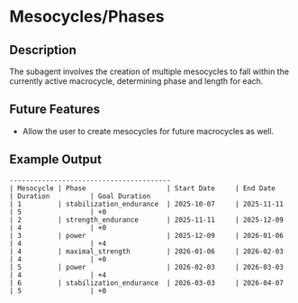 # Mesocycles/Phases

## Description

The subagent involves the creation of multiple mesocycles to fall within the currently active macrocycle, determining phase and length for each.

## Future Features

* Allow the user to create mesocycles for future macrocycles as well.

## Example Output

```
----------------------------------------
| Mesocycle | Phase                    | Start Date     | End Date       | Duration          | Goal Duration
| 1         | stabilization_endurance  | 2025-10-07     | 2025-11-11     | 5                 | +0
| 2         | strength_endurance       | 2025-11-11     | 2025-12-09     | 4                 | +0
| 3         | power                    | 2025-12-09     | 2026-01-06     | 4                 | +4
| 4         | maximal_strength         | 2026-01-06     | 2026-02-03     | 4                 | +0
| 5         | power                    | 2026-02-03     | 2026-03-03     | 4                 | +4
| 6         | stabilization_endurance  | 2026-03-03     | 2026-04-07     | 5                 | +0
```